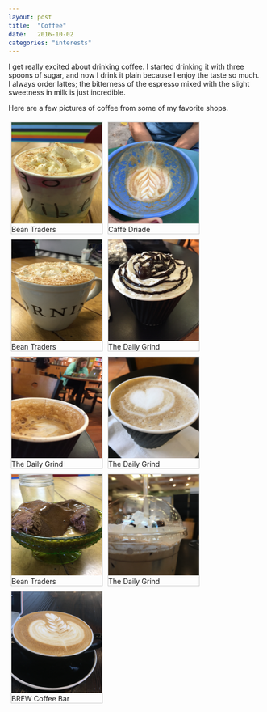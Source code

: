 ```yaml
---
layout: post
title:  "Coffee"
date:   2016-10-02
categories: "interests"
---
```


I get really excited about drinking coffee. I started drinking it with three spoons of sugar, and now I drink it plain because I enjoy the taste so much. I always order lattes; the bitterness of the espresso mixed with the slight sweetness in milk is just incredible.

Here are a few pictures of coffee from some of my favorite shops.

<html>
<head>
<style>
div.img {
	margin: 5px;
	border: 1px solid #ccc;
	float: left;
	width: 180px;
}

div.img:hover {
	border: 1px solid #777;
}

div.img img {
	width: 100%;
	height: auto;
}

div.desc {
	padding: 15px;
	text-align: center;
}
</style>
</head>

<body>

<div class = "img">
	<a target = "_blank" href="/IMG_0430.jpg">
		<img src="/IMG_0430.jpg" width = "300" height = "200">
	</a>
	<div class="desc"> Bean Traders </div>
</div>

<div class = "img">
	<a target = "_blank" href="/IMG_0521.jpg">
		<img src="/IMG_0521.jpg" width = "300" height = "200">
	</a>
	<div class="desc"> Caffé Driade </div>
</div>

<div class = "img">
	<a target = "_blank" href="/IMG_0840.jpg">
		<img src="/IMG_0840.jpg" width = "300" height = "200">
	</a>
	<div class="desc"> Bean Traders </div>
</div>

<div class = "img">
	<a target = "_blank" href="/IMG_1032.jpg">
		<img src="/IMG_1032.jpg" width = "300" height = "200">
	</a>
	<div class="desc"> The Daily Grind </div>
</div>

<div class = "img">
	<a target = "_blank" href="/IMG_1179.jpg">
		<img src="/IMG_1179.jpg" width = "300" height = "200">
	</a>
	<div class="desc"> The Daily Grind </div>
</div>

<div class = "img">
	<a target = "_blank" href="/IMG_1253.jpg">
		<img src="/IMG_1253.jpg" width = "300" height = "200">
	</a>
	<div class="desc"> The Daily Grind </div>
</div>

<div class = "img">
	<a target = "_blank" href="/IMG_1386.jpg">
		<img src="/IMG_1386.jpg" width = "300" height = "200">
	</a>
	<div class="desc"> Bean Traders </div>
</div>

<div class = "img">
	<a target = "_blank" href="/IMG_1614.jpg">
		<img src="/IMG_1614.jpg" width = "300" height = "200">
	</a>
	<div class="desc"> The Daily Grind </div>
</div>

<div class = "img">
	<a target = "_blank" href="/IMG_1689.jpg">
		<img src="/IMG_1689.jpg" width = "300" height = "200">
	</a>
	<div class="desc"> BREW Coffee Bar </div>
</div>

</body>
</html>